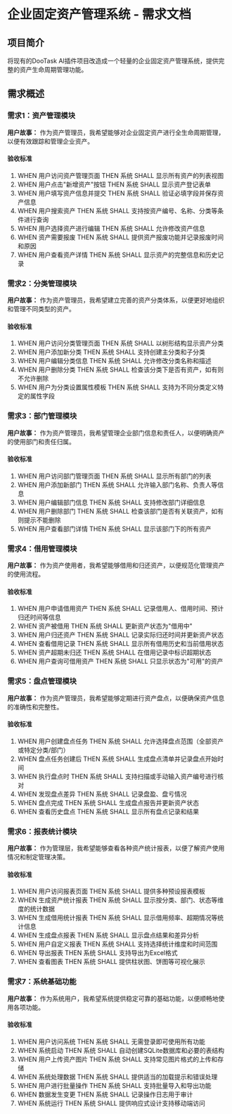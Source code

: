 # 企业固定资产管理系统 - 需求文档

## 项目简介

将现有的DooTask AI插件项目改造成一个轻量的企业固定资产管理系统，提供完整的资产生命周期管理功能。

## 需求概述

### 需求1：资产管理模块

**用户故事：** 作为资产管理员，我希望能够对企业固定资产进行全生命周期管理，以便有效跟踪和管理企业资产。

#### 验收标准
1. WHEN 用户访问资产管理页面 THEN 系统 SHALL 显示所有资产的列表视图
2. WHEN 用户点击"新增资产"按钮 THEN 系统 SHALL 显示资产登记表单
3. WHEN 用户填写资产信息并提交 THEN 系统 SHALL 验证必填字段并保存资产信息
4. WHEN 用户搜索资产 THEN 系统 SHALL 支持按资产编号、名称、分类等条件进行查询
5. WHEN 用户选择资产进行编辑 THEN 系统 SHALL 允许修改资产信息
6. WHEN 资产需要报废 THEN 系统 SHALL 提供资产报废功能并记录报废时间和原因
7. WHEN 用户查看资产详情 THEN 系统 SHALL 显示资产的完整信息和历史记录

### 需求2：分类管理模块

**用户故事：** 作为资产管理员，我希望建立完善的资产分类体系，以便更好地组织和管理不同类型的资产。

#### 验收标准
1. WHEN 用户访问分类管理页面 THEN 系统 SHALL 以树形结构显示资产分类
2. WHEN 用户添加新分类 THEN 系统 SHALL 支持创建主分类和子分类
3. WHEN 用户编辑分类信息 THEN 系统 SHALL 允许修改分类名称和描述
4. WHEN 用户删除分类 THEN 系统 SHALL 检查该分类下是否有资产，如有则不允许删除
5. WHEN 用户为分类设置属性模板 THEN 系统 SHALL 支持为不同分类定义特定的属性字段

### 需求3：部门管理模块

**用户故事：** 作为资产管理员，我希望管理企业部门信息和责任人，以便明确资产的使用部门和责任归属。

#### 验收标准
1. WHEN 用户访问部门管理页面 THEN 系统 SHALL 显示所有部门的列表
2. WHEN 用户添加新部门 THEN 系统 SHALL 允许输入部门名称、负责人等信息
3. WHEN 用户编辑部门信息 THEN 系统 SHALL 支持修改部门详细信息
4. WHEN 用户删除部门 THEN 系统 SHALL 检查该部门是否有关联资产，如有则提示不能删除
5. WHEN 用户查看部门详情 THEN 系统 SHALL 显示该部门下的所有资产

### 需求4：借用管理模块

**用户故事：** 作为资产使用者，我希望能够借用和归还资产，以便规范化管理资产的使用流程。

#### 验收标准
1. WHEN 用户申请借用资产 THEN 系统 SHALL 记录借用人、借用时间、预计归还时间等信息
2. WHEN 资产被借用 THEN 系统 SHALL 更新资产状态为"借用中"
3. WHEN 用户归还资产 THEN 系统 SHALL 记录实际归还时间并更新资产状态
4. WHEN 查看借用记录 THEN 系统 SHALL 显示所有借用历史和当前借用状态
5. WHEN 资产超期未归还 THEN 系统 SHALL 在借用记录中标识超期状态
6. WHEN 用户查询可借用资产 THEN 系统 SHALL 只显示状态为"可用"的资产

### 需求5：盘点管理模块

**用户故事：** 作为资产管理员，我希望能够定期进行资产盘点，以便确保资产信息的准确性和完整性。

#### 验收标准
1. WHEN 用户创建盘点任务 THEN 系统 SHALL 允许选择盘点范围（全部资产或特定分类/部门）
2. WHEN 盘点任务创建后 THEN 系统 SHALL 生成盘点清单并记录盘点开始时间
3. WHEN 执行盘点时 THEN 系统 SHALL 支持扫描或手动输入资产编号进行核对
4. WHEN 发现盘点差异 THEN 系统 SHALL 记录盘盈、盘亏情况
5. WHEN 盘点完成 THEN 系统 SHALL 生成盘点报告并更新资产状态
6. WHEN 查看历史盘点 THEN 系统 SHALL 显示所有盘点记录和结果

### 需求6：报表统计模块

**用户故事：** 作为管理层，我希望能够查看各种资产统计报表，以便了解资产使用情况和制定管理决策。

#### 验收标准
1. WHEN 用户访问报表页面 THEN 系统 SHALL 提供多种预设报表模板
2. WHEN 生成资产统计报表 THEN 系统 SHALL 显示按分类、部门、状态等维度的统计数据
3. WHEN 生成借用统计报表 THEN 系统 SHALL 显示借用频率、超期情况等统计信息
4. WHEN 生成盘点报表 THEN 系统 SHALL 显示盘点结果和差异分析
5. WHEN 用户自定义报表 THEN 系统 SHALL 支持选择统计维度和时间范围
6. WHEN 导出报表 THEN 系统 SHALL 支持导出为Excel格式
7. WHEN 查看图表 THEN 系统 SHALL 提供柱状图、饼图等可视化展示

### 需求7：系统基础功能

**用户故事：** 作为系统用户，我希望系统提供稳定可靠的基础功能，以便顺畅地使用各项功能。

#### 验收标准
1. WHEN 用户访问系统 THEN 系统 SHALL 无需登录即可使用所有功能
2. WHEN 系统启动 THEN 系统 SHALL 自动创建SQLite数据库和必要的表结构
3. WHEN 用户上传资产图片 THEN 系统 SHALL 支持常见图片格式的上传和存储
4. WHEN 系统处理数据 THEN 系统 SHALL 提供适当的加载提示和错误处理
5. WHEN 用户进行批量操作 THEN 系统 SHALL 支持批量导入和导出功能
6. WHEN 数据发生变更 THEN 系统 SHALL 记录操作日志用于审计
7. WHEN 系统运行 THEN 系统 SHALL 提供响应式设计支持移动端访问